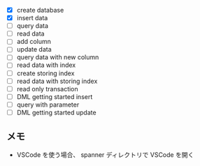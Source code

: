 - [x] create database
- [x] insert data
- [ ] query data
- [ ] read data
- [ ] add column
- [ ] update data
- [ ] query data with new column
- [ ] read data with index
- [ ] create storing index
- [ ] read data with storing index
- [ ] read only transaction
- [ ] DML getting started insert
- [ ] query with parameter
- [ ] DML getting started update

## メモ

- VSCode を使う場合、 spanner ディレクトリで VSCode を開く
